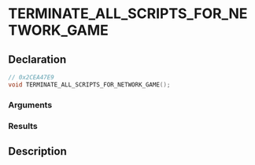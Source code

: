 # TERMINATE_ALL_SCRIPTS_FOR_NETWORK_GAME

## Declaration
```cpp
// 0x2CEA47E9
void TERMINATE_ALL_SCRIPTS_FOR_NETWORK_GAME();
```

### Arguments

### Results

## Description
